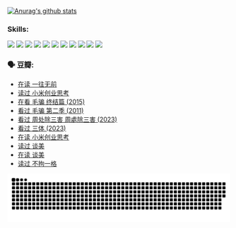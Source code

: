 
[![Anurag's github stats](https://github-readme-stats.vercel.app/api?username=w940853815)](https://github.com/anuraghazra/github-readme-stats)

### Skills:

<code><img height="32" src="https://cdn.jsdelivr.net/npm/simple-icons@v5/icons/python.svg"></code>
<code><img height="32" src="https://cdn.jsdelivr.net/npm/simple-icons@v5/icons/javascript.svg"></code>
<code><img height="32" src="https://cdn.jsdelivr.net/npm/simple-icons@v5/icons/django.svg"></code>
<code><img height="32" src="https://cdn.jsdelivr.net/npm/simple-icons@v5/icons/flask.svg"></code>
<code><img height="32" src="https://cdn.jsdelivr.net/npm/simple-icons@v5/icons/vuetify.svg"></code>
<code><img height="32" src="https://cdn.jsdelivr.net/npm/simple-icons@v5/icons/git.svg"></code>
<code><img height="32" src="https://cdn.jsdelivr.net/npm/simple-icons@v5/icons/docker.svg"></code>
<code><img height="32" src="https://cdn.jsdelivr.net/npm/simple-icons@v5/icons/postgresql.svg"></code>
<code><img height="32" src="https://cdn.jsdelivr.net/npm/simple-icons@v5/icons/elasticsearch.svg"></code>
<code><img height="32" src="https://cdn.jsdelivr.net/npm/simple-icons@v5/icons/macos.svg"></code>
<code><img height="32" src="https://cdn.jsdelivr.net/npm/simple-icons@v5/icons/linux.svg"></code>

### 🗣 豆瓣:

<!-- DOUBAN-ACTIVITIES:START -->
- [在读 一往无前](https://www.douban.com/people/136069238/status/4590507310/?_i=14839329)
- [读过 小米创业思考](https://www.douban.com/people/136069238/status/4590506983/?_i=14839329)
- [在看 毛骗 终结篇‎ (2015)](https://www.douban.com/people/136069238/status/4581971924/?_i=14839329)
- [看过 毛骗 第二季‎ (2011)](https://www.douban.com/people/136069238/status/4581971810/?_i=14839329)
- [看过 周处除三害 周處除三害‎ (2023)](https://www.douban.com/people/136069238/status/4575646701/?_i=14839329)
- [看过 三体‎ (2023)](https://www.douban.com/people/136069238/status/4574263039/?_i=14839329)
- [在读 小米创业思考](https://www.douban.com/people/136069238/status/4572047905/?_i=14839329)
- [读过 谈美](https://www.douban.com/people/136069238/status/4572047629/?_i=14839329)
- [在读 谈美](https://www.douban.com/people/136069238/status/4560861771/?_i=14839329)
- [读过 不拘一格](https://www.douban.com/people/136069238/status/4560861445/?_i=14839329)
<!-- DOUBAN-ACTIVITIES:END -->


![Snake animation](https://raw.githubusercontent.com/w940853815/w940853815/output/github-contribution-grid-snake.svg)

<!--
**w940853815/w940853815** is a ✨ _special_ ✨ repository because its `README.md` (this file) appears on your GitHub profile.

Here are some ideas to get you started:

- 🔭 I’m currently working on ...
- 🌱 I’m currently learning ...
- 👯 I’m looking to collaborate on ...
- 🤔 I’m looking for help with ...
- 💬 Ask me about ...
- 📫 How to reach me: ...
- 😄 Pronouns: ...
- ⚡ Fun fact: ...
-->
